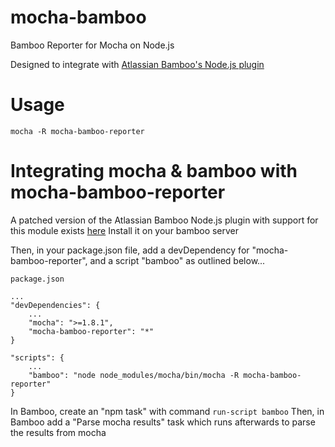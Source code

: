 mocha-bamboo
============

Bamboo Reporter for Mocha on Node.js

Designed to integrate with [Atlassian Bamboo's Node.js plugin](https://marketplace.atlassian.com/plugins/com.atlassian.bamboo.plugins.bamboo-nodejs-plugin)

Usage
=====

    mocha -R mocha-bamboo-reporter
    
Integrating mocha & bamboo with mocha-bamboo-reporter
=====================================================

A patched version of the Atlassian Bamboo Node.js plugin with support for this module exists [here](https://bitbucket.org/issacg/bamboo-nodejs-plugin/downloads#download-190726)
Install it on your bamboo server

Then, in your package.json file, add a devDependency for "mocha-bamboo-reporter", and a script "bamboo" as outlined below...

    package.json
    
    ...
    "devDependencies": {
        ...
        "mocha": ">=1.8.1",
        "mocha-bamboo-reporter": "*"
    }
    
    "scripts": {
        ...
        "bamboo": "node node_modules/mocha/bin/mocha -R mocha-bamboo-reporter"
    }
    
In Bamboo, create an "npm task" with command `run-script bamboo`
Then, in Bamboo add a "Parse mocha results" task which runs afterwards to parse the results from mocha